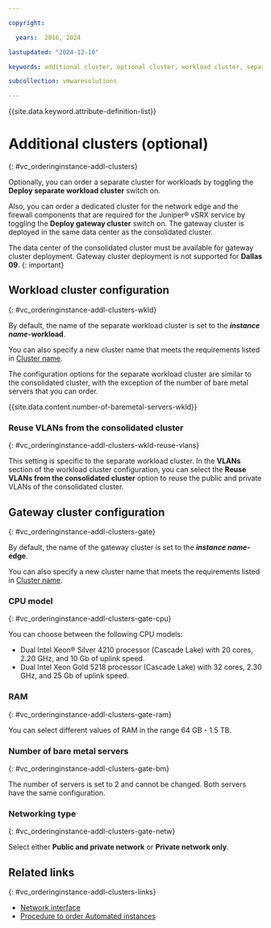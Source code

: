 ```yaml
---

copyright:

  years:  2016, 2024

lastupdated: "2024-12-10"

keywords: additional cluster, optional cluster, workload cluster, separate cluster, gateway cluster

subcollection: vmwaresolutions

---
```


{{site.data.keyword.attribute-definition-list}}

# Additional clusters (optional)
{: #vc_orderinginstance-addl-clusters}

Optionally, you can order a separate cluster for workloads by toggling the **Deploy separate workload cluster** switch on.

Also, you can order a dedicated cluster for the network edge and the firewall components that are required for the Juniper® vSRX service by toggling the **Deploy gateway cluster** switch on. The gateway cluster is deployed in the same data center as the consolidated cluster.

The data center of the consolidated cluster must be available for gateway cluster deployment. Gateway cluster deployment is not supported for **Dallas 09**.
{: important}

## Workload cluster configuration
{: #vc_orderinginstance-addl-clusters-wkld}

By default, the name of the separate workload cluster is set to the **_instance name_-workload**.

You can also specify a new cluster name that meets the requirements listed in [Cluster name](/docs/vmwaresolutions?topic=vmwaresolutions-vc_orderinginstance-consold-cluster#vc_orderinginstance-consold-cluster-name).

The configuration options for the separate workload cluster are similar to the consolidated cluster, with the exception of the number of bare metal servers that you can order.

{{site.data.content.number-of-baremetal-servers-wkld}}

### Reuse VLANs from the consolidated cluster
{: #vc_orderinginstance-addl-clusters-wkld-reuse-vlans}

This setting is specific to the separate workload cluster. In the **VLANs** section of the workload cluster configuration, you can select the **Reuse VLANs from the consolidated cluster** option to reuse the public and private VLANs of the consolidated cluster.

## Gateway cluster configuration
{: #vc_orderinginstance-addl-clusters-gate}

By default, the name of the gateway cluster is set to the **_instance name_-edge**.

You can also specify a new cluster name that meets the requirements listed in [Cluster name](/docs/vmwaresolutions?topic=vmwaresolutions-vc_orderinginstance-consold-cluster#vc_orderinginstance-consold-cluster-name).

### CPU model
{: #vc_orderinginstance-addl-clusters-gate-cpu}

You can choose between the following CPU models:
* Dual Intel Xeon® Silver 4210 processor (Cascade Lake) with 20 cores, 2.20 GHz, and 10 Gb of uplink speed.
* Dual Intel Xeon Gold 5218 processor (Cascade Lake) with 32 cores, 2.30 GHz, and 25 Gb of uplink speed.

### RAM
{: #vc_orderinginstance-addl-clusters-gate-ram}

You can select different values of RAM in the range 64 GB - 1.5 TB.

### Number of bare metal servers
{: #vc_orderinginstance-addl-clusters-gate-bm}

The number of servers is set to 2 and cannot be changed. Both servers have the same configuration.

### Networking type
{: #vc_orderinginstance-addl-clusters-gate-netw}

Select either **Public and private network** or **Private network only**.

## Related links
{: #vc_orderinginstance-addl-clusters-links}

* [Network interface](/docs/vmwaresolutions?topic=vmwaresolutions-vc_orderinginstance-network-interface-settings)
* [Procedure to order Automated instances](/docs/vmwaresolutions?topic=vmwaresolutions-vc_orderinginstance-procedure)
